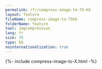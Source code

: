 ```yaml
---
permalink: /fr/compress-image-to-75-kb
layout: feature
fileName: compress-image-to-75kb
folderName: feature
tool: imgcompression
lang: fr
size: 75
type: kb
nointernationalization: true
---
```

{%- include compress-image-to-X.html -%}       
